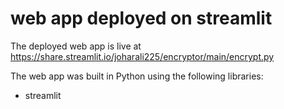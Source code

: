# web app deployed on streamlit

The deployed web app is live at https://share.streamlit.io/joharali225/encryptor/main/encrypt.py



The web app was built in Python using the following libraries:
* streamlit
